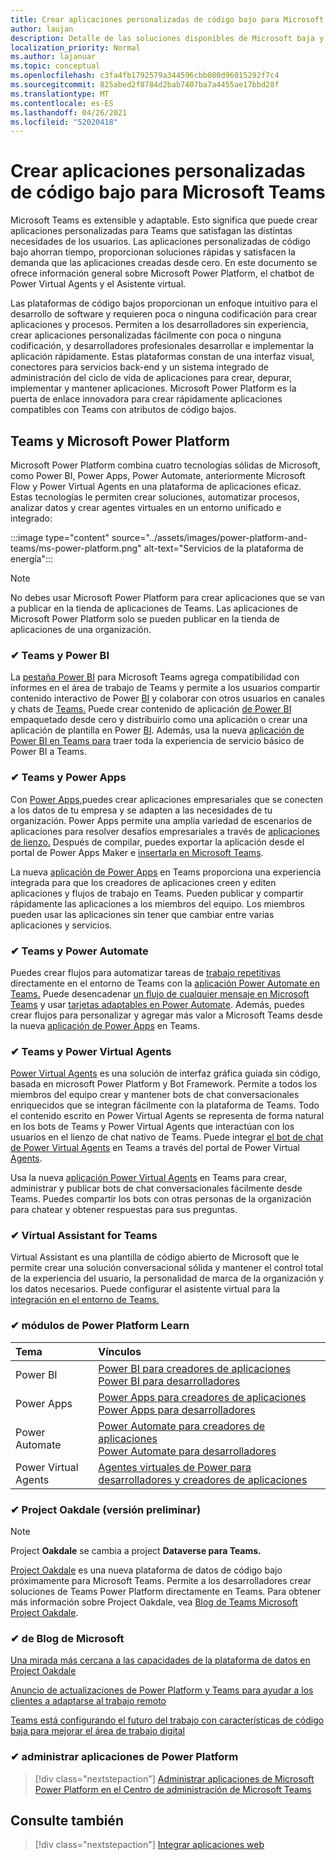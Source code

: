 ```yaml
---
title: Crear aplicaciones personalizadas de código bajo para Microsoft Teams
author: laujan
description: Detalle de las soluciones disponibles de Microsoft baja y sin código para Teams
localization_priority: Normal
ms.author: lajanuar
ms.topic: conceptual
ms.openlocfilehash: c3fa4fb1792579a344596cbb080d96015292f7c4
ms.sourcegitcommit: 825abed2f8784d2bab7407ba7a4455ae17bbd28f
ms.translationtype: MT
ms.contentlocale: es-ES
ms.lasthandoff: 04/26/2021
ms.locfileid: "52020418"
---
```

# <a name="create-low-code-custom-apps-for-microsoft-teams"></a>Crear aplicaciones personalizadas de código bajo para Microsoft Teams

Microsoft Teams es extensible y adaptable. Esto significa que puede crear aplicaciones personalizadas para Teams que satisfagan las distintas necesidades de los usuarios. Las aplicaciones personalizadas de código bajo ahorran tiempo, proporcionan soluciones rápidas y satisfacen la demanda que las aplicaciones creadas desde cero. En este documento se ofrece información general sobre Microsoft Power Platform, el chatbot de Power Virtual Agents y el Asistente virtual.

Las plataformas de código bajos proporcionan un enfoque intuitivo para el desarrollo de software y requieren poca o ninguna codificación para crear aplicaciones y procesos. Permiten a los desarrolladores sin experiencia, crear aplicaciones personalizadas fácilmente con poca o ninguna codificación, y desarrolladores profesionales desarrollar e implementar la aplicación rápidamente. Estas plataformas constan de una interfaz visual, conectores para servicios back-end y un sistema integrado de administración del ciclo de vida de aplicaciones para crear, depurar, implementar y mantener aplicaciones. Microsoft Power Platform es la puerta de enlace innovadora para crear rápidamente aplicaciones compatibles con Teams con atributos de código bajos.

## <a name="teams-and-microsoft-power-platform"></a>Teams y Microsoft Power Platform

Microsoft Power Platform combina cuatro tecnologías sólidas de Microsoft, como Power BI, Power Apps, Power Automate, anteriormente Microsoft Flow y Power Virtual Agents en una plataforma de aplicaciones eficaz. Estas tecnologías le permiten crear soluciones, automatizar procesos, analizar datos y crear agentes virtuales en un entorno unificado e integrado:

:::image type="content" source="../assets/images/power-platform-and-teams/ms-power-platform.png" alt-text="Servicios de la plataforma de energía":::

> [!NOTE]
> No debes usar Microsoft Power Platform para crear aplicaciones que se van a publicar en la tienda de aplicaciones de Teams. Las aplicaciones de Microsoft Power Platform solo se pueden publicar en la tienda de aplicaciones de una organización.

### <a name="-teams-and-power-bi"></a>✔ Teams y Power BI

La [pestaña Power BI](https://powerbi.microsoft.com/blog/announcing-new-power-bi-tab-for-microsoft-teams/) para Microsoft Teams agrega compatibilidad con informes en el área de trabajo de Teams y permite a los usuarios compartir contenido interactivo de Power [BI](/power-bi/collaborate-share/service-embed-report-microsoft-teams) y colaborar con otros usuarios en canales y chats de [Teams.](/power-bi/collaborate-share/service-collaborate-microsoft-teams) Puede crear contenido de aplicación [de Power BI](/power-bi/collaborate-share/service-create-distribute-apps) empaquetado desde cero y distribuirlo como una aplicación o crear una aplicación de plantilla en Power [BI](/connect-data/service-template-apps-create). Además, usa la nueva [aplicación de Power BI en Teams para](https://go.microsoft.com/fwlink/?linkid=2143643) traer toda la experiencia de servicio básico de Power BI a Teams.

### <a name="-teams-and-power-apps"></a>✔ Teams y Power Apps

Con [Power Apps,](/powerapps/powerapps-overview)puedes crear aplicaciones empresariales que se conecten a los datos de tu empresa y se adapten a las necesidades de tu organización.  Power Apps permite una amplia variedad de escenarios de aplicaciones para resolver desafíos empresariales a través de [aplicaciones de lienzo.](/powerapps/maker/#canvas-apps) Después de compilar, puedes exportar la aplicación desde el portal de Power Apps Maker e [insertarla en Microsoft Teams](/power-platform/admin/embed-app-teams).

La nueva [aplicación de Power Apps](https://go.microsoft.com/fwlink/?linkid=2143374) en Teams proporciona una experiencia integrada para que los creadores de aplicaciones creen y editen aplicaciones y flujos de trabajo en Teams. Pueden publicar y compartir rápidamente las aplicaciones a los miembros del equipo. Los miembros pueden usar las aplicaciones sin tener que cambiar entre varias aplicaciones y servicios.

### <a name="-teams-and-power-automate"></a>✔ Teams y Power Automate

Puedes crear flujos para automatizar tareas de [trabajo repetitivas](https://flow.microsoft.com/connectors/shared_teams/microsoft-teams/) directamente en el entorno de Teams con la [aplicación Power Automate en Teams.](/power-automate/flows-teams) Puede desencadenar [un flujo de cualquier mensaje en Microsoft Teams](/power-automate/trigger-flow-teams-message) y usar [tarjetas adaptables en Power Automate](/power-automate/create-adaptive-cards). Además, puedes crear flujos para personalizar y agregar más valor a Microsoft Teams desde la nueva [aplicación de Power Apps](https://go.microsoft.com/fwlink/?linkid=2143539) en Teams.

### <a name="-teams-and-power-virtual-agents"></a>✔ Teams y Power Virtual Agents

[Power Virtual Agents](/power-virtual-agents/fundamentals-what-is-power-virtual-agents) es una solución de interfaz gráfica guiada sin código, basada en microsoft Power Platform y Bot Framework. Permite a todos los miembros del equipo crear y mantener bots de chat conversacionales enriquecidos que se integran fácilmente con la plataforma de Teams. Todo el contenido escrito en Power Virtual Agents se representa de forma natural en los bots de Teams y Power Virtual Agents que interactúan con los usuarios en el lienzo de chat nativo de Teams. Puede integrar [el bot de chat de Power Virtual Agents](/power-virtual-agents/publication-add-bot-to-microsoft-teams) en Teams a través del portal de Power Virtual [Agents](https://powervirtualagents.microsoft.com).

Usa la nueva [aplicación Power Virtual Agents](https://aka.ms/pva-teams-docs) en Teams para crear, administrar y publicar bots de chat conversacionales fácilmente desde Teams. Puedes compartir los bots con otras personas de la organización para chatear y obtener respuestas para sus preguntas.

### <a name="-virtual-assistant-for-teams"></a>✔ Virtual Assistant for Teams

Virtual Assistant es una plantilla de código abierto de Microsoft que le permite crear una solución conversacional sólida y mantener el control total de la experiencia del usuario, la personalidad de marca de la organización y los datos necesarios. Puede configurar el asistente virtual para la [integración en el entorno de Teams.](https://microsoft.github.io/botframework-solutions/clients-and-channels/tutorials/enable-teams/1-intro) 

### <a name="-power-platform-learn-modules"></a>✔ módulos de Power Platform Learn

|  Tema  |  Vínculos  |
|:---------|:----------------------|
|Power BI|[Power BI para creadores de aplicaciones](/learn/browse/?expanded=power-platform&products=power-bi&roles=maker)</br>[Power BI para desarrolladores](/learn/browse/?expanded=power-platform&products=power-bi&roles=developer)|
|Power Apps|[Power Apps para creadores de aplicaciones](/learn/browse/?products=power-apps&roles=maker)</br>[Power Apps para desarrolladores](/learn/browse/?products=power-apps)|
|Power Automate|[Power Automate para creadores de aplicaciones](/learn/browse/?expanded=power-platform&products=power-automate&roles=maker)</br>[Power Automate para desarrolladores](/learn/browse/?expanded=power-platform&products=power-automate&roles=developer)|
|Power Virtual Agents|[Agentes virtuales de Power para desarrolladores y creadores de aplicaciones](/learn/browse/?products=power-virtual-agents&expanded=power-platform&roles=maker)|

### <a name="-project-oakdale-preview"></a>✔ Project Oakdale (versión preliminar)

> [!NOTE]
> Project **Oakdale** se cambia a project **Dataverse para Teams.**

[Project Oakdale](https://techcommunity.microsoft.com/t5/microsoft-teams-blog/teams-is-shaping-the-future-of-work-with-low-code-features-to/ba-p/1507180
) es una nueva plataforma de datos de código bajo próximamente para Microsoft Teams. Permite a los desarrolladores crear soluciones de Teams Power Platform directamente en Teams. Para obtener más información sobre Project Oakdale, vea [Blog de Teams Microsoft Project Oakdale](https://powerapps.microsoft.com/blog/introducing-project-oakdale-a-new-low-code-data-platform-for-microsoft-teams).

### <a name="-microsoft-blog-insights"></a>✔ de Blog de Microsoft

[Una mirada más cercana a las capacidades de la plataforma de datos en Project Oakdale](https://powerapps.microsoft.com/blog/a-closer-look-at-data-platform-capabilities-in-project-oakdale/)

[Anuncio de actualizaciones de Power Platform y Teams para ayudar a los clientes a adaptarse al trabajo remoto](https://cloudblogs.microsoft.com/powerplatform/2020/05/19/announcing-power-platform-and-teams-updates-to-help-customers-adapt-to-remote-work/)

[Teams está configurando el futuro del trabajo con características de código baja para mejorar el área de trabajo digital](https://techcommunity.microsoft.com/t5/microsoft-teams-blog/teams-is-shaping-the-future-of-work-with-low-code-features-to/ba-p/1507180)

### <a name="-managing-power-platform-apps"></a>✔ administrar aplicaciones de Power Platform

> [!div class="nextstepaction"]
> [Administrar aplicaciones de Microsoft Power Platform en el Centro de administración de Microsoft Teams](/microsoftteams/manage-power-platform-apps)

## <a name="see-also"></a>Consulte también

> [!div class="nextstepaction"]
> [Integrar aplicaciones web](~/samples/integrate-web-apps-overview.md)